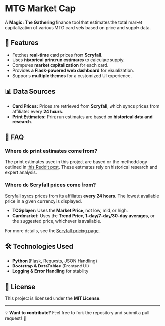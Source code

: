 # MTG Market Cap

A **Magic: The Gathering** finance tool that estimates the total market capitalization of various MTG card sets based on price and supply data.

## 📌 Features
- Fetches **real-time** card prices from **Scryfall**.
- Uses **historical print run estimates** to calculate supply.
- Computes **market capitalization** for each card.
- Provides **a Flask-powered web dashboard** for visualization.
- Supports **multiple themes** for a customized UI experience.

## 📊 Data Sources
- **Card Prices:** Prices are retrieved from **Scryfall**, which syncs prices from affiliates every **24 hours**.
- **Print Estimates:** Print run estimates are based on **historical data and research**.

## 📖 FAQ
### **Where do print estimates come from?**
The print estimates used in this project are based on the methodology outlined in [this Reddit post](https://www.reddit.com/r/mtgfinance/comments/8d8fvb/the_definitive_guide_to_print_runs/). These estimates rely on historical research and expert analysis.

### **Where do Scryfall prices come from?**
Scryfall syncs prices from its affiliates **every 24 hours**. The lowest available price in a given currency is displayed.

- **TCGplayer:** Uses the **Market Price**, not low, mid, or high.
- **Cardmarket:** Uses the **Trend Price**, **1-day/7-day/30-day averages**, or the suggested price, whichever is available.

For more details, see the [Scryfall pricing page](https://scryfall.com).

## 🛠 Technologies Used
- **Python** (Flask, Requests, JSON Handling)
- **Bootstrap & DataTables** (Frontend UI)
- **Logging & Error Handling** for stability

## 📜 License
This project is licensed under the **MIT License**.

---

💡 **Want to contribute?** Feel free to fork the repository and submit a pull request! 🎉


